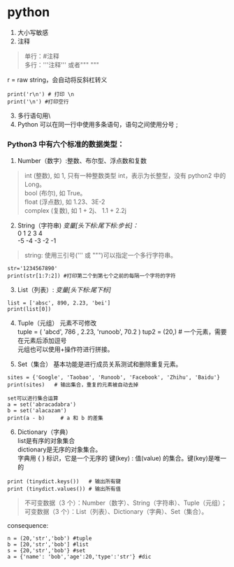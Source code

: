 # python
1. 大小写敏感
2. 注释
> 单行：#注释  
> 多行：'''注释''' 或者""" """

r = raw string，会自动将反斜杠转义
```
print('r\n') # 打印 \n
print('\n') #打印空行
```
3. 多行语句用\
4. Python 可以在同一行中使用多条语句，语句之间使用分号 ;

### Python3 中有六个标准的数据类型：
1. Number（数字）:整数、布尔型、浮点数和复数  
> int (整数), 如 1, 只有一种整数类型 int，表示为长整型，没有 python2 中的 Long。  
> bool (布尔), 如 True。  
> float (浮点数), 如 1.23、3E-2  
> complex (复数), 如 1 + 2j、 1.1 + 2.2j

2. String（字符串) *变量[头下标:尾下标:步长]：*  
0 1 2 3 4  
-5 -4 -3 -2 -1  
> string: 使用三引号(''' 或 """)可以指定一个多行字符串。  
```
str='1234567890'
print(str[1:7:2]) #打印第二个到第七个之前的每隔一个字符的字符
```  
3. List（列表）: *变量[头下标:尾下标]*  
```
list = ['absc', 890, 2.23, 'bei']
print(list[0])
```  

4. Tuple（元组） 元素不可修改  
tuple = ( 'abcd', 786 , 2.23, 'runoob', 70.2  )
tup2 = (20,) # 一个元素，需要在元素后添加逗号  
元组也可以使用+操作符进行拼接。  

5. Set（集合）
基本功能是进行成员关系测试和删除重复元素。  
```  
sites = {'Google', 'Taobao', 'Runoob', 'Facebook', 'Zhihu', 'Baidu'}  
print(sites)   # 输出集合，重复的元素被自动去掉    

set可以进行集合运算  
a = set('abracadabra')  
b = set('alacazam')  
print(a - b)     # a 和 b 的差集  
```  

6. Dictionary（字典）  
list是有序的对象集合  
dictionary是无序的对象集合。  
字典用 { } 标识，它是一个无序的 键(key) : 值(value) 的集合。键(key)是唯一的  
```
print (tinydict.keys())   # 输出所有键
print (tinydict.values()) # 输出所有值
```

> 不可变数据（3 个）：Number（数字）、String（字符串）、Tuple（元组）；  
> 可变数据（3 个）：List（列表）、Dictionary（字典）、Set（集合）。

consequence:
```
n = (20,'str','bob') #tuple  
b = [20,'str','bob'] #list  
s = {20,'str','bob'} #set  
a = {'name': 'bob','age':20,'type':'str'} #dic  
```  
